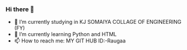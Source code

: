 ### Hi there 👋

- 🔭 I’m currently studying in KJ SOMAIYA COLLAGE OF ENGINEERING (FY)
- 🌱 I’m currently learning Python and HTML
- 📫 How to reach me: MY GIT HUB ID:-Raugaa


<!--
**Raugaa/Raugaa** is a ✨ _special_ ✨ repository because its `README.md` (this file) appears on your GitHub profile.

Here are some ideas to get you started:

- 🔭 I’m currently studying in KJ SOMAIYA COLLAGE OF ENGINEERING (FY)
- 🌱 I’m currently learning Python and HTML
- 👯 I’m looking to collaborate on ...
- 🤔 I’m looking for help with ...
- 💬 Ask me about ...
- 📫 How to reach me: MY GIT HUB ID:-Raugaa
- 😄 Pronouns: ...
- ⚡ Fun fact: ...
-->
